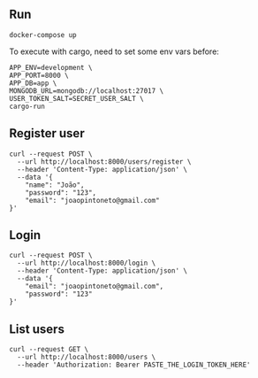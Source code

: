 ## Run

```shell
docker-compose up
```

To execute with cargo, need to set some env vars before:
```shell
APP_ENV=development \
APP_PORT=8000 \
APP_DB=app \
MONGODB_URL=mongodb://localhost:27017 \
USER_TOKEN_SALT=SECRET_USER_SALT \
cargo-run
```


## Register user
```shell
curl --request POST \
  --url http://localhost:8000/users/register \
  --header 'Content-Type: application/json' \
  --data '{
	"name": "João",
	"password": "123",
	"email": "joaopintoneto@gmail.com"
}'
```

## Login
```shell
curl --request POST \
  --url http://localhost:8000/login \
  --header 'Content-Type: application/json' \
  --data '{
	"email": "joaopintoneto@gmail.com",
	"password": "123"
}'
```

## List users
```shell
curl --request GET \
  --url http://localhost:8000/users \
  --header 'Authorization: Bearer PASTE_THE_LOGIN_TOKEN_HERE'
```
